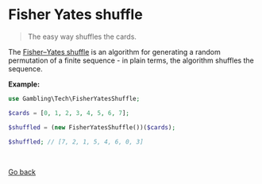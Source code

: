 Fisher Yates shuffle
====================

> The easy way shuffles the cards.

The [Fisher–Yates shuffle](https://en.wikipedia.org/wiki/Fisher%E2%80%93Yates_shuffle) is an algorithm 
for generating a random permutation of a finite sequence - in plain terms, the algorithm shuffles 
the sequence.


**Example:**

```php
use Gambling\Tech\FisherYatesShuffle;

$cards = [0, 1, 2, 3, 4, 5, 6, 7];

$shuffled = (new FisherYatesShuffle())($cards);

$shuffled; // [7, 2, 1, 5, 4, 6, 0, 3]
```

<br>

[Go back](https://github.com/nepster-web/gambling-tech)